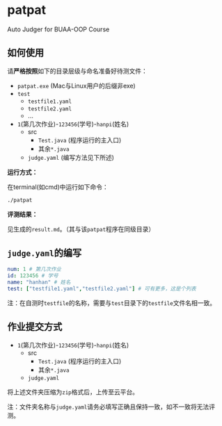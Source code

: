 # patpat

Auto Judger for BUAA-OOP Course

## 如何使用

请**严格按照**如下的目录层级与命名准备好待测文件：

- `patpat.exe` (Mac与Linux用户的后缀非exe)
- `test`
  - `testfile1.yaml`
  - `testfile2.yaml`
  - ...
- `1`(第几次作业)-`123456`(学号)-`hanpi`(姓名)
  - src
    - `Test.java` (程序运行的主入口)
    - 其余`*.java`
  - `judge.yaml` (编写方法见下所述)

**运行方式：**

在terminal(如cmd)中运行如下命令：

```bash
./patpat
```

**评测结果：**

见生成的`result.md`。（其与该`patpat`程序在同级目录）

## `judge.yaml`的编写

```yaml
num: 1 # 第几次作业
id: 123456 # 学号
name: "hanhan" # 姓名
test: ["testfile1.yaml","testfile2.yaml"] # 可有更多，这是个列表
```

注：在自测时`testfile`的名称，需要与`test`目录下的`testfile`文件名相一致。

## 作业提交方式

- `1`(第几次作业)-`123456`(学号)-`hanpi`(姓名)
  - src
    - `Test.java` (程序运行的主入口)
    - 其余`*.java`
  - `judge.yaml`

将上述文件夹压缩为`zip`格式后，上传至云平台。

注：文件夹名称与`judge.yaml`请务必填写正确且保持一致，如不一致将无法评测。
